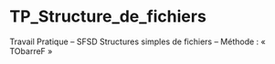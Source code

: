 # TP_Structure_de_fichiers
Travail Pratique – SFSD  Structures simples de fichiers – Méthode : « TObarreF »
